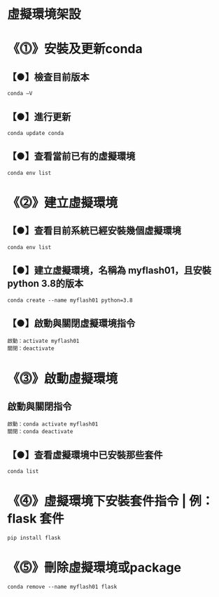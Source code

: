 # 虛擬環境架設
# 《⓵》安裝及更新conda
## 【●】檢查目前版本
```
conda –V 
```
## 【●】進行更新
```
conda update conda
```
## 【●】查看當前已有的虛擬環境
```
conda env list
```
# 《⓶》建立虛擬環境
## 【●】查看目前系統已經安裝幾個虛擬環境
```
conda env list
```
## 【●】建立虛擬環境，名稱為 myflash01，且安裝python 3.8的版本
```
conda create --name myflash01 python=3.8
```
## 【●】啟動與關閉虛擬環境指令
```
啟動：activate myflash01
關閉：deactivate
```
# 《⓷》啟動虛擬環境
## 啟動與關閉指令
```
啟動：conda activate myflash01
關閉：conda deactivate
```
## 【●】查看虛擬環境中已安裝那些套件
```
conda list
```
# 《⓸》虛擬環境下安裝套件指令 | 例：flask 套件
```
pip install flask
```
# 《⓹》刪除虛擬環境或package
```
conda remove --name myflash01 flask
```
